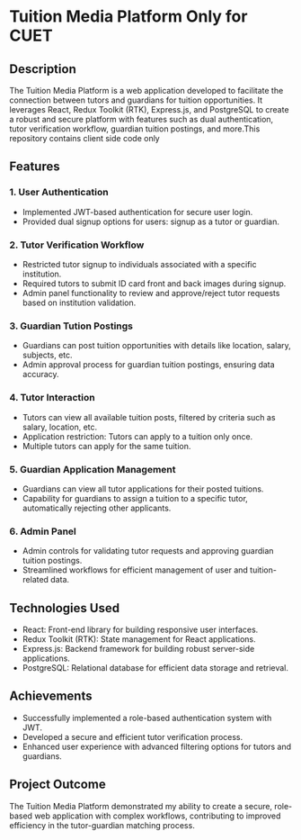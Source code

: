 # Tuition Media Platform Only for CUET

## Description

The Tuition Media Platform is a web application developed to facilitate the connection between tutors and guardians for tuition opportunities. It leverages React, Redux Toolkit (RTK), Express.js, and PostgreSQL to create a robust and secure platform with features such as dual authentication, tutor verification workflow, guardian tuition postings, and more.This repository contains client side code only

## Features

### 1. User Authentication

- Implemented JWT-based authentication for secure user login.
- Provided dual signup options for users: signup as a tutor or guardian.

### 2. Tutor Verification Workflow

- Restricted tutor signup to individuals associated with a specific institution.
- Required tutors to submit ID card front and back images during signup.
- Admin panel functionality to review and approve/reject tutor requests based on institution validation.

### 3. Guardian Tution Postings

- Guardians can post tuition opportunities with details like location, salary, subjects, etc.
- Admin approval process for guardian tuition postings, ensuring data accuracy.

### 4. Tutor Interaction

- Tutors can view all available tuition posts, filtered by criteria such as salary, location, etc.
- Application restriction: Tutors can apply to a tuition only once.
- Multiple tutors can apply for the same tuition.

### 5. Guardian Application Management

- Guardians can view all tutor applications for their posted tuitions.
- Capability for guardians to assign a tuition to a specific tutor, automatically rejecting other applicants.

### 6. Admin Panel

- Admin controls for validating tutor requests and approving guardian tuition postings.
- Streamlined workflows for efficient management of user and tuition-related data.

## Technologies Used

- React: Front-end library for building responsive user interfaces.
- Redux Toolkit (RTK): State management for React applications.
- Express.js: Backend framework for building robust server-side applications.
- PostgreSQL: Relational database for efficient data storage and retrieval.

## Achievements

- Successfully implemented a role-based authentication system with JWT.
- Developed a secure and efficient tutor verification process.
- Enhanced user experience with advanced filtering options for tutors and guardians.

## Project Outcome

The Tuition Media Platform demonstrated my ability to create a secure, role-based web application with complex workflows, contributing to improved efficiency in the tutor-guardian matching process.
